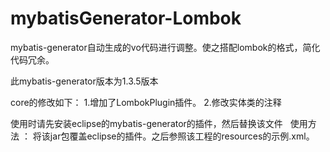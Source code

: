 # mybatisGenerator-Lombok
mybatis-generator自动生成的vo代码进行调整。使之搭配lombok的格式，简化代码冗余。

此mybatis-generator版本为1.3.5版本

core的修改如下：
	1.增加了LombokPlugin插件。
	2.修改实体类的注释
	
使用时请先安装eclipse的mybatis-generator的插件，然后替换该文件
 
使用方法 ：
  将该jar包覆盖eclipse的插件。之后参照该工程的resources的示例.xml。
  
